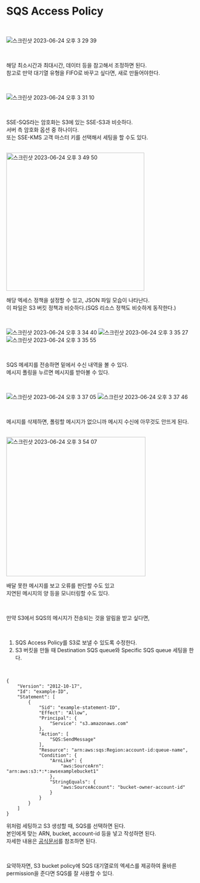 # SQS Access Policy

<br>

![스크린샷 2023-06-24 오후 3 29 39](https://github.com/wlgns410/AWS-Study/assets/81137234/25a014cb-4afb-45eb-82ae-b42faab0cbd2)

<br>

해당 최소시간과 최대시간, 데이터 등을 참고해서 조정하면 된다.  
참고로 만약 대기열 유형을 FIFO로 바꾸고 싶다면, 새로 만들어야한다.

<br>

![스크린샷 2023-06-24 오후 3 31 10](https://github.com/wlgns410/AWS-Study/assets/81137234/88a7d162-56b6-45d4-879d-1ef11ed6b8da)


<br>

SSE-SQS라는 암호화는 S3에 있는 SSE-S3과 비슷하다.  
서버 측 암호화 옵션 중 하나이다.  
또는 SSE-KMS 고객 마스터 키를 선택해서 세팅을 할 수도 있다.

<br>

<img width="364" alt="스크린샷 2023-06-24 오후 3 49 50" src="https://github.com/wlgns410/AWS-Study/assets/81137234/b58b183b-34dc-4826-b48f-50ba3376c3c3">

<br>

해당 엑세스 정책을 설정할 수 있고, JSON 파일 모습이 나타난다.  
이 파일은 S3 버킷 정책과 비슷하다.(SQS 리소스 정책도 비슷하게 동작한다.)

<br>

![스크린샷 2023-06-24 오후 3 34 40](https://github.com/wlgns410/AWS-Study/assets/81137234/a3c934fd-c7af-4bda-af34-4a9829ac6fe5)
![스크린샷 2023-06-24 오후 3 35 27](https://github.com/wlgns410/AWS-Study/assets/81137234/1479320b-a75c-4e00-8eb5-90c44f8580bb)
![스크린샷 2023-06-24 오후 3 35 55](https://github.com/wlgns410/AWS-Study/assets/81137234/e84f03fb-386b-4e53-b0c9-f48e1dd7215a)

<br>

SQS 메세지를 전송하면 밑에서 수신 내역을 볼 수 있다.  
메시지 폴링을 누르면 메시지를 받아볼 수 있다.  

<br>

![스크린샷 2023-06-24 오후 3 37 05](https://github.com/wlgns410/AWS-Study/assets/81137234/64b9cfaa-c9de-45ca-b58f-fc1127398887)
![스크린샷 2023-06-24 오후 3 37 46](https://github.com/wlgns410/AWS-Study/assets/81137234/7a6ca156-598a-4db7-a6d6-d0e19fa11112)

<br>

메시지를 삭제하면, 폴링할 메시지가 없으니까 메시지 수신에 아무것도 안뜨게 된다.

<br>

<img width="367" alt="스크린샷 2023-06-24 오후 3 54 07" src="https://github.com/wlgns410/AWS-Study/assets/81137234/696dc803-96eb-47bf-a043-85107e08951f">

<br>

배달 못한 메시지를 보고 오류를 판단할 수도 있고  
지연된 메시지의 양 등을 모니터링할 수도 있다.

<br>

만약 S3에서 SQS의 메시지가 전송되는 것을 알림을 받고 싶다면,  

<br>

1. SQS Access Policy를 S3로 보낼 수 있도록 수정한다.
2. S3 버킷을 만들 때 Destination SQS queue와 Specific SQS queue 세팅을 한다.  

<br>

```
{
    "Version": "2012-10-17",
    "Id": "example-ID",
    "Statement": [
        {
            "Sid": "example-statement-ID",
            "Effect": "Allow",
            "Principal": {
                "Service": "s3.amazonaws.com"
            },
            "Action": [
                "SQS:SendMessage"
            ],
            "Resource": "arn:aws:sqs:Region:account-id:queue-name",
            "Condition": {
                "ArnLike": {
                    "aws:SourceArn": "arn:aws:s3:*:*:awsexamplebucket1"
                },
                "StringEquals": {
                    "aws:SourceAccount": "bucket-owner-account-id"
                }
            }
        }
    ]
}
```

위처럼 세팅하고 S3 생성할 때, SQS를 선택하면 된다.  
본인에게 맞는 ARN, bucket, account-id 등을 넣고 작성하면 된다.  
자세한 내용은 [공식문서](https://docs.aws.amazon.com/AmazonS3/latest/userguide/grant-destinations-permissions-to-s3.html)를 참조하면 된다.

<br>

요약하자면, S3 bucket policy에 SQS 대기열로의 엑세스를 제공하여 올바른 permission을 준다면 SQS를 잘 사용할 수 있다.  

<br>
